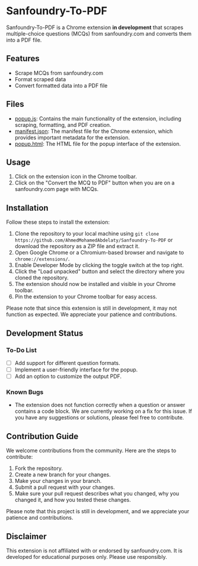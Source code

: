# Sanfoundry-To-PDF

Sanfoundry-To-PDF is a Chrome extension **in development** that scrapes multiple-choice questions (MCQs) from sanfoundry.com and converts them into a PDF file.

## Features

-   Scrape MCQs from sanfoundry.com
-   Format scraped data
-   Convert formatted data into a PDF file

## Files

-   [popup.js](./popup.js): Contains the main functionality of the extension, including scraping, formatting, and PDF creation.
-   [manifest.json](./manifest.json): The manifest file for the Chrome extension, which provides important metadata for the extension.
-   [popup.html](./popup.html): The HTML file for the popup interface of the extension.

## Usage

1. Click on the extension icon in the Chrome toolbar.
2. Click on the "Convert the MCQ to PDF" button when you are on a sanfoundry.com page with MCQs.

## Installation

Follow these steps to install the extension:

1. Clone the repository to your local machine using `git clone https://github.com/AhmedMohamedAbdelaty/Sanfoundry-To-PDF` or download the repository as a ZIP file and extract it.
2. Open Google Chrome or a Chromium-based browser and navigate to `chrome://extensions/`.
3. Enable Developer Mode by clicking the toggle switch at the top right.
4. Click the "Load unpacked" button and select the directory where you cloned the repository.
5. The extension should now be installed and visible in your Chrome toolbar.
6. Pin the extension to your Chrome toolbar for easy access.

Please note that since this extension is still in development, it may not function as expected. We appreciate your patience and contributions.

## Development Status

### To-Do List

- [ ] Add support for different question formats.
- [ ] Implement a user-friendly interface for the popup.
- [ ] Add an option to customize the output PDF.

### Known Bugs

- The extension does not function correctly when a question or answer contains a code block. We are currently working on a fix for this issue. If you have any suggestions or solutions, please feel free to contribute.

## Contribution Guide

We welcome contributions from the community. Here are the steps to contribute:

1. Fork the repository.
2. Create a new branch for your changes.
3. Make your changes in your branch.
4. Submit a pull request with your changes.
5. Make sure your pull request describes what you changed, why you changed it, and how you tested these changes.

Please note that this project is still in development, and we appreciate your patience and contributions.

## Disclaimer

This extension is not affiliated with or endorsed by sanfoundry.com. It is developed for educational purposes only. Please use responsibly.
